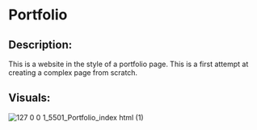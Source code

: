 # Portfolio

## Description:

This is a website in the style of a portfolio page.  This is a first attempt at creating a complex page from scratch. 

## Visuals: 

![127 0 0 1_5501_Portfolio_index html (1)](https://user-images.githubusercontent.com/117925880/208769277-32149b54-5694-4be4-8d83-63f94ec83332.png)
